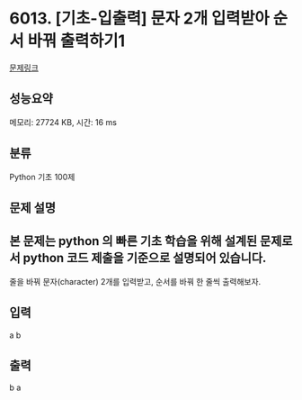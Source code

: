 # 6013. [기초-입출력] 문자 2개 입력받아 순서 바꿔 출력하기1

[문제링크](https://codeup.kr/problem.php?id=6013)

## 성능요약

메모리: 27724 KB, 시간: 16 ms

## 분류

Python 기초 100제

## 문제 설명

본 문제는 python 의 빠른 기초 학습을 위해 설계된 문제로서 python 코드 제출을 기준으로 설명되어 있습니다. 
------

줄을 바꿔 문자(character) 2개를 입력받고, 순서를 바꿔 한 줄씩 출력해보자.

## 입력

a
b

## 출력

b
a